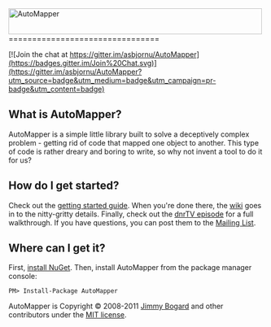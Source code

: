 <img src="http://automapper.org/img/white_logo.png" alt="AutoMapper" width="498" height="51">
================================

[![Join the chat at https://gitter.im/asbjornu/AutoMapper](https://badges.gitter.im/Join%20Chat.svg)](https://gitter.im/asbjornu/AutoMapper?utm_source=badge&utm_medium=badge&utm_campaign=pr-badge&utm_content=badge)

What is AutoMapper?
--------------------------------
AutoMapper is a simple little library built to solve a deceptively complex problem - getting rid of code that mapped one object to another. This type of code is rather dreary and boring to write, so why not invent a tool to do it for us?

How do I get started?
--------------------------------
Check out the [getting started guide](/AutoMapper/AutoMapper/wiki/Getting-started). When you're done there, the [wiki](/AutoMapper/AutoMapper/wiki/Getting-started) goes in to the nitty-gritty details. Finally, check out the [dnrTV episode](http://www.dnrtv.com/default.aspx?showNum=155) for a full walkthrough. If you have questions, you can post them to the [Mailing List](http://groups.google.com/group/automapper-users).

Where can I get it?
--------------------------------
First, [install NuGet](http://docs.nuget.org/docs/start-here/installing-nuget). Then, install AutoMapper from the package manager console:

    PM> Install-Package AutoMapper

AutoMapper is Copyright &copy; 2008-2011 [Jimmy Bogard](http://jimmybogard.lostechies.com) and other contributors under the [MIT license](LICENSE.txt).